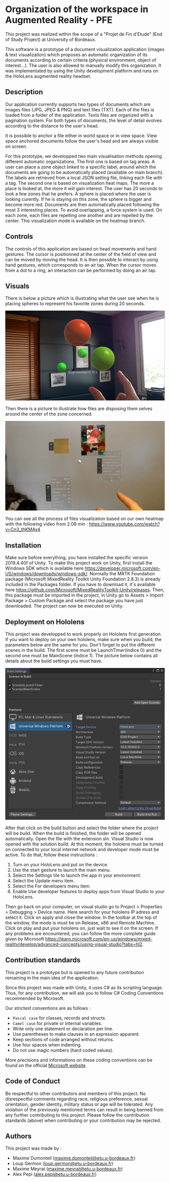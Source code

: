 # Organization of the workspace in Augmented Reality - PFE

This project was realized within the scope of a "Projet de Fin d'Etude" (End of Study Project) at University of Bordeaux.

This software is a prototype of a document visualization application (images & text visualization) which proposes an automatic organization of its documents according to certain criteria (physical environment, object of interest...). The user is also allowed to manually modify this organization. It was implementated by using the Unity development platform and runs on the HoloLens augmented reality headset.

## Description

Our application currently supports two types of documents which are images files (JPG, JPEG & PNG) and text files (TXT). Each of the files is loaded from a folder of the application. Texts files are organized with a pagination system. For both types of documents, the level of detail evolves according to the distance to the user's head.

It is possible to anchor a file either in world space or in view space. View space anchored documents follow the user's head and are always visible on screen.  

For this prototype, we developped two main visualisation methods opening different automatic organizations. The first one is based on tag areas. A user can place a zone object linked to a specific label, around which the documents are going to be automatically placed (available on main branch). The labels are retrieved from a local JSON setting file, linking each file with a tag. 
The second one is based on visualization heat maps. The more a place is looked at, the more it will gain interest. The user has 20 seconds to look a few zones that he prefers. A sphere is placed where the user is looking curently. If he is staying on this zone, the sphere is bigger and become more red. Documents are then automatically placed following the most 3 interesting places.
To avoid overlapping, a force system is used. On each zone, each files are repelling one another and are repelled by the center. This visualization mode is available on the heatmap branch. 

## Controls

The controls of this application are based on head movements and hand gestures. The cursor is positionned at the center of the field of view and can be moved by moving the head. It is then possible to interact by using hand gestures, which corresponds to an air tap. When the cursor moves from a dot to a ring, an interaction can be performed by doing an air tap.  

## Visuals

There is below a picture which is illustrating what the user see when he is placing spheres to represent his favorite zones during 20 seconds. 

![Scan Heatmap](Scan_heatmap.png)

Then there is a picture to illustrate how files are disposing them selves around the center of the zone concerned. 

![Forces](Forces.PNG)

You can see all the process of files visualization based on our own heatmap with the following video from 2.08 min : https://www.youtube.com/watch?v=Cn3_thKMAy4

## Installation

Make sure before everything, you have installed the specific version 2019.4.40f of Unity. 
To make this project work on Unity, first install the Windows SDK which is available here https://developer.microsoft.com/en-US/windows/downloads/windows-sdk/. 
Normally the MRTK Foundation package (Microsoft MixedReality Toolkit Unity Foundation 2.8.3) is already included in the Packages folder. If you have to download it, it's available here https://github.com/Microsoft/MixedRealityToolkit-Unity/releases. Then, this package must be imported in the project, in Unity go to Assets > Import Package > Custom Package and select the package you have just downloaded. The project can now be executed on Unity.

## Deployment on Hololens 
This project was developped to work properly on Hololens first generation. If you want to deploy on your own hololens, make sure when you build, the parameters below are the same for you. Don't forget to put the different scenes in the build. The first scene must be LaunchTimer(indice 0) and the second one must be MainScene (indice 1). The picture below contains all details about the build settings you must have.

![Build settings](BuildSettings.PNG)

After that click on the build button and select the folder where the project will be build. When the build is finished, the folder will be opened automatically. Open the file with the extension sln. Visual Studio is now opened with the solution build. At this moment, the hololens must be turned on connected to your local internet network and developer mode must be active. To do that, follow these instructions : 
1. Turn on your HoloLens and put on the device.
2. Use the start gesture to launch the main menu.
3. Select the Settings tile to launch the app in your environment.
4. Select the Update menu item.
5. Select the For developers menu item.
6. Enable Use developer features to deploy apps from Visual Studio to your HoloLens.

Then go back on your computer, on visual studio go to Project > Properties > Debugging > Device name. Here search for your hololens IP adress and select it. Click on apply and close the window. In the toolbar at the top of the window, the mode is must be on Release, x86 and Remote Machine. Click on play and put your hololens on, just wait to see it on the screen. 
If any problems are encountered, you can follow the more complete guide given by Microsoft https://learn.microsoft.com/en-us/windows/mixed-reality/develop/advanced-concepts/using-visual-studio?tabs=hl2.

## Contribution standards

This project is a prototype but is opened to any future contribution remaining in the main idea of the application.

Since this project was made with Unity, it uses C# as its scripting language. Thus, for any contribution, we will ask you to follow C# Coding Conventions recommended by Microsoft. 

Our strictest conventions are as follows :

* `Pascal case` for classes, records and structs.
* `Camel case` for private or internal variables. 
* Write only one statement or declaration per line.
* Use parentheses to make clauses in an expression apparent.
* Keep sections of code arranged without returns.
* Use four spaces when indenting.
* Do not use magic numbers (hard coded values).

More precisions and informations on these coding conventions can be found on the official [Microsoft website](https://learn.microsoft.com/en-us/dotnet/csharp/fundamentals/coding-style/coding-conventions). 

## Code of Conduct

Be respectful to other contributors and members of this project. No disrespectful comments regarding race, religious preference, sexual orientation, gender identity, military status or age will be tolerated. Any violation of the previously mentioned terms can result in being banned from any further contributing to this project. Please follow the contribution standards (above) when contributing or your contribution may be rejected.

## Authors

This project was made by :
* Maxime Dumonteil (<maxime.dumonteil@etu.u-bordeaux.fr>)
* Loup Germon (<loup.germon@etu.u-bordeaux.fr>)
* Maxime Meyrat (<maxime.meyrat@etu.u-bordeaux.fr>)
* Alex Pepi (<alex.pepi@etu.u-bordeaux.fr>)
